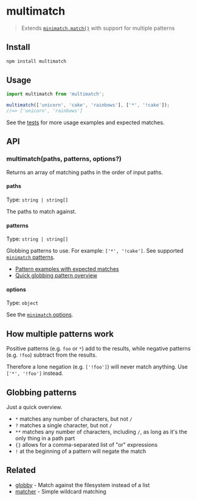 # multimatch

> Extends [`minimatch.match()`](https://github.com/isaacs/minimatch#minimatchmatchlist-pattern-options) with support for multiple patterns

## Install

```sh
npm install multimatch
```

## Usage

```js
import multimatch from 'multimatch';

multimatch(['unicorn', 'cake', 'rainbows'], ['*', '!cake']);
//=> ['unicorn', 'rainbows']
```

See the [tests](test) for more usage examples and expected matches.

## API

### multimatch(paths, patterns, options?)

Returns an array of matching paths in the order of input paths.

#### paths

Type: `string | string[]`

The paths to match against.

#### patterns

Type: `string | string[]`

Globbing patterns to use. For example: `['*', '!cake']`. See supported [`minimatch` patterns](https://github.com/isaacs/minimatch#usage).

- [Pattern examples with expected matches](https://github.com/sindresorhus/multimatch/blob/master/test/test.js)
- [Quick globbing pattern overview](https://github.com/sindresorhus/multimatch#globbing-patterns)

#### options

Type: `object`

See the [`minimatch` options](https://github.com/isaacs/minimatch#options).

## How multiple patterns work

Positive patterns (e.g. `foo` or `*`) add to the results, while negative patterns (e.g. `!foo`) subtract from the results.

Therefore a lone negation (e.g. `['!foo']`) will never match anything. Use `['*', '!foo']` instead.

## Globbing patterns

Just a quick overview.

- `*` matches any number of characters, but not `/`
- `?` matches a single character, but not `/`
- `**` matches any number of characters, including `/`, as long as it's the only thing in a path part
- `{}` allows for a comma-separated list of "or" expressions
- `!` at the beginning of a pattern will negate the match

## Related

- [globby](https://github.com/sindresorhus/globby) - Match against the filesystem instead of a list
- [matcher](https://github.com/sindresorhus/matcher) - Simple wildcard matching
